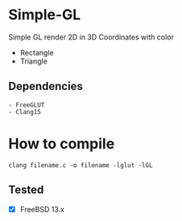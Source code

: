 # Simple-GL
Simple GL render 2D in 3D Coordinates with color
- Rectangle
- Triangle

## Dependencies
```
- FreeGLUT
- Clang15
````
# How to compile
```
clang filename.c -o filename -lglut -lGL
```

## Tested
- [x] FreeBSD 13.x
